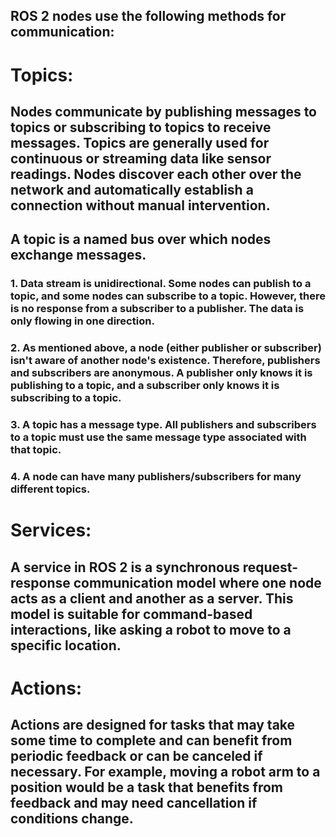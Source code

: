 ## ROS 2 nodes use the following methods for communication:

#    Topics:
## Nodes communicate by publishing messages to topics or subscribing to topics to receive messages. Topics are generally used for continuous or streaming data like sensor readings. Nodes discover each other over the network and automatically establish a connection without manual intervention.
## A topic is a named bus over which nodes exchange messages.
### 1. Data stream is unidirectional. Some nodes can publish to a topic, and some nodes can subscribe to a topic. However, there is no response from a subscriber to a publisher. The data is only flowing in one direction.
### 2. As mentioned above, a node (either publisher or subscriber) isn't aware of another node's existence. Therefore, publishers and subscribers are anonymous. A publisher only knows it is publishing to a topic, and a subscriber only knows it is subscribing to a topic.
### 3. A topic has a message type. All publishers and subscribers to a topic must use the same message type associated with that topic.
### 4. A node can have many publishers/subscribers for many different topics.
#    Services: 
## A service in ROS 2 is a synchronous request-response communication model where one node acts as a client and another as a server. This model is suitable for command-based interactions, like asking a robot to move to a specific location.

#    Actions: 
## Actions are designed for tasks that may take some time to complete and can benefit from periodic feedback or can be canceled if necessary. For example, moving a robot arm to a position would be a task that benefits from feedback and may need cancellation if conditions change.




